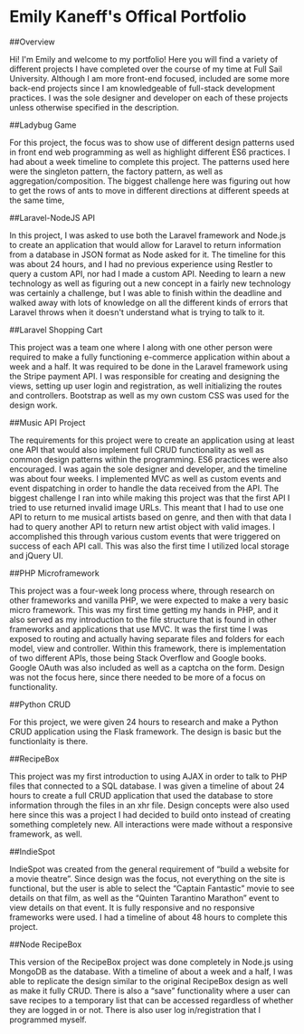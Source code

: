 # Emily Kaneff's Offical Portfolio

##Overview

Hi! I'm Emily and welcome to my portfolio! Here you will find a variety of different projects I have completed over the course of my time at Full Sail University. Although I am more front-end focused, included are some more back-end projects since I am knowledgeable of full-stack development practices. I was the sole designer and developer on each of these projects unless otherwise specified in the description.

##Ladybug Game

For this project, the focus was to show use of different design patterns used in front end web programming as well as highlight different ES6 practices. I had about a week timeline to complete this project. The patterns used here were the singleton pattern, the factory pattern, as well as aggregation/composition. The biggest challenge here was figuring out how to get the rows of ants to move in different directions at different speeds at the same time, 


##Laravel-NodeJS API

In this project, I was asked to use both the Laravel framework and Node.js to create an application that would allow for Laravel to return information from a database in JSON format as Node asked for it. 
The timeline for this was about 24 hours, and I had no previous experience using Restler to query a custom API, nor had I made a custom API. Needing to learn a new technology as well as figuring out a new concept in a fairly new technology was certainly a challenge, but I was able to finish within the deadline and walked away with lots of knowledge on all the different kinds of errors that Laravel throws when it doesn't understand what is trying to talk to it.

##Laravel Shopping Cart

This project was a team one where I along with one other person were required to make a fully functioning e-commerce application within about a week and a half. It was required to be done in the Laravel framework using the Stripe payment API. 
I was responsible for creating and designing the views, setting up user login and registration, as well initializing the routes and controllers. Bootstrap as well as my own custom CSS was used for the design work. 

##Music API Project

The requirements for this project were to create an application using at least one API that would also implement full CRUD functionality as well as common design patterns within the programming. ES6 practices were also encouraged. 
I was again the sole designer and developer, and the timeline was about four weeks. I implemented MVC as well as custom events and event dispatching in order to handle the data received from the API. The biggest challenge I ran into while making this project was that the first API I tried to use returned invalid image URLs. This meant that I had to use one API to return to me musical artists based on genre, and then with that data I had to query another API to return new artist object with valid images. I accomplished this through various custom events that were triggered on success of each API call. This was also the first time I utilized local storage and jQuery UI. 

##PHP Microframework

This project was a four-week long process where, through research on other frameworks and vanilla PHP, we were expected to make a very basic micro framework. This was my first time getting my hands in PHP, and it also served as my introduction to the file structure that is found in other frameworks and applications that use MVC. It was the first time I was exposed to routing and actually having separate files and folders for each model, view and controller. Within this framework, there is implementation of two different APIs, those being Stack Overflow and Google books. Google OAuth was also included as well as a captcha on the form. Design was not the focus here, since there needed to be more of a focus on functionality. 

##Python CRUD

For this project, we were given 24 hours to research and make a Python CRUD application using the Flask framework. The design is basic but the functionlaity is there. 

##RecipeBox

This project was my first introduction to using AJAX in order to talk to PHP files that connected to a SQL database. I was given a timeline of about 24 hours to create a full CRUD application that used the database to store information through the files in an xhr file. Design concepts were also used here since this was a project I had decided to build onto instead of creating something completely new. All interactions were made without a responsive framework, as well.  

##IndieSpot

IndieSpot was created from the general requirement of “build a website for a movie theatre”. Since design was the focus, not everything on the site is functional, but the user is able to select the “Captain Fantastic” movie to see details on that film, as well as the “Quinten Tarantino Marathon” event to view details on that event. It is fully responsive and no responsive frameworks were used. I had a timeline of about 48 hours to complete this project. 

##Node RecipeBox

This version of the RecipeBox project was done completely in Node.js using MongoDB as the database. With a timeline of about a week and a half, I was able to replicate the design similar to the original RecipeBox design as well as make it fully CRUD. There is also a “save” functionality where a user can save recipes to a temporary list that can be accessed regardless of whether they are logged in or not. There is also user log in/registration that I programmed myself. 




